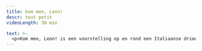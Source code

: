 ```yaml
---
title: kom mee, Leon!
descr: tout petit
videoLength: 30 min

text: >-
  <p>Kom mee, Leon! is een voorstelling op en rond een Italiaanse driewieler voor iedereen vanaf 3 jaar.<br><br>Ciska en Lies trekken de wijde wereld in. Op weg naar het grote avontuur zijn ze van de baan gesukkeld. Hun eigenwijze wagentje Leon opent zijn deuren. Iedereen mag binnengluren, ontdekken en dromen. Meegenomen in de wereld van twee vrouwen die elkaar niet kunnen missen.<br><br>tout petit is...<br>‍<br>"Een klein gezelschap dat authentiek en oprecht danstheater wil maken, ook voor jong publiek. Danstheater zonder grote gebaren, zonder lichteffecten, zonder attributen. Gewoon kleinschalig en charmant. En dat lukt hen bij deze eersteling formidabel." (Tuur Devens, voor de<br>Bond)</p><p><strong>Voorstelling gekeken? Gebruik </strong><a href="https://www.despil.be/mediastorage/FSDocument/884/Kom_mee__Leon__tout_petit__lesmateriaal.pdf" target="_blank"><strong>de lesmap</strong></a><strong> voor nog meer plezier.<br>‍</strong></p><p>‍<strong>CREDITS</strong></p><p><strong>‍</strong>Concept &amp; dans: Lies Cuyvers en Ciska Vanhoyland<br>Muziek: Koen Brouwers<br>Installatie: Rogier Rensen en Robert Ramaekers (MAAK)<br>Dramaturgie: Gerhard Verfaillie<br>Bewegingsadvies: Iñaki Azpillaga<br>Coaching voorstelling: Goele Van Dijck<br>Coproductie: P2 - cultuurcentrum Hasselt &amp; Theater a/h Vrijthof Maastricht i.k.v. interlimburgse subsidies Met steun van STROOM – ontwikkelingsbeurs, TAKT Dommelhof, Euregionaal Dansplatform Via2018 en LAPLAN/GC De Markten</p><p>Opname door Beeldstorm olv Jan Bosteels <br><br><br></p>
---
```

